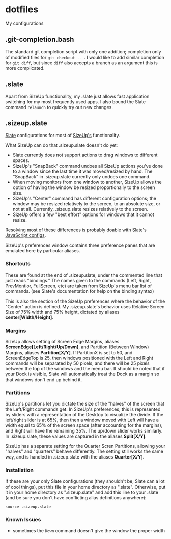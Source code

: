 dotfiles
========

My configurations

.git-completion.bash
--------------------
The standard git completion script with only one addition; completion only of modified files for  `git checkout -- `. I would like to add similar completion for `git diff`, but since `diff` also accepts a branch as an argument this is more complicated.

.slate
------
Apart from SizeUp functionality, my .slate just allows fast application switching for my most frequently used apps. I also bound the Slate command `relaunch` to quickly try out new changes.

.sizeup.slate
-------------
[Slate](https://github.com/jigish/slate) configurations for most of [SizeUp's](http://www.irradiatedsoftware.com/sizeup/) functionality.

What SizeUp can do that .sizeup.slate doesn't do yet:
- Slate currently does not support actions to drag windows to different spaces.
- SizeUp's "SnapBack" command undoes all SizeUp actions you've done to a window since the last time it was moved/resized by hand. The "SnapBack" in .sizeup.slate currently only undoes one command.
- When moving monitors from one window to another, SizeUp allows the option of having the window be resized proportionally to the screen size.
- SizeUp's "Center" command has different configuration options; the window may be resized relatively to the screen, to an absolute size, or not at all. Currently, .sizeup.slate resizes relatively to the screen.
- SizeUp offers a few "best effort" options for windows that it cannot resize.

Resolving most of these differences is probably doable with Slate's [JavaScript configs](https://github.com/jigish/slate/wiki/JavaScript-Configs).

SizeUp's preferences window contains three preference panes that are emulated here by particular aliases.

### Shortcuts
These are found at the end of .sizeup.slate, under the commented line that just reads "bindings." The names given to the commands (Left, Right, PrevMontior, FullScreen, etc) are taken from SizeUp's menu bar list of commands. (see Slate's documentation for help on the binding syntax)

This is also the section of the SizeUp preferences where the behavior of the "Center" action is defined. My .sizeup.slate's behavior uses Relative Screen Size of 75% width and 75% height, dictated by aliases **center[Width/Height]**.

### Margins
SizeUp allows setting of Screen Edge Margins, aliases **ScreenEdge[Left/Right/Up/Down]**, and Partition (Between Window) Margins, aliases **Partition[X/Y]**. If PartitionX is set to 50, and ScreenEdgeTop is 25, then windows positioned with the Left and Right commands will be separated by 50 pixels, and there will be 25 pixels between the top of the windows and the menu bar. It should be noted that if your Dock is visible, Slate will automatically treat the Dock as a margin so that windows don't end up behind it.

### Partitions
SizeUp's partitions let you dictate the size of the "halves" of the screen that the Left/Right commands get. In SizeUp's preferences, this is represented by sliders with a representation of the Desktop to visualize the divide. If the left/right slider is at 65%, then then a window moved with Left will have a width equal to 65% of the screen space (after accounting for the margins), and Right will have the remaining 35%. The up/down slider works similarly. In .sizeup.slate, these values are captured in the aliases **Split[X/Y]**.

SizeUp has a separate setting for the Quarter Scren Partitions, allowing your "halves" and "quarters" behave differently. The setting still works the same way, and is handled in .sizeup.slate with the aliases **Quarter[X/Y]**.

### Installation
If these are your only Slate configurations (they shouldn't be; Slate can a lot of cool things), put this file in your home directory as ".slate". Otherwise, put it in your home directory as ".sizeup.slate" and add this line to your .slate (and be sure you don't have conflicting alias definitions anywhere):

`source .sizeup.slate`


### Known Issues
- sometimes the `Down` command doesn't give the window the proper width
